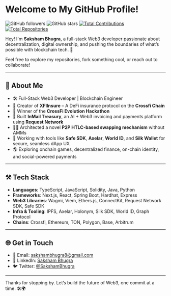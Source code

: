 # Welcome to My GitHub Profile!

![GitHub followers](https://img.shields.io/github/followers/sh4d0wy?label=Followers&style=social)
![GitHub stars](https://img.shields.io/github/stars/sh4d0wy?label=Stars&style=social)
[![Total Contributions](https://img.shields.io/badge/Total%20Contributions-XXX-brightgreen)](https://github.com/sh4d0wy)
[![Total Repositories](https://img.shields.io/badge/Total%20Repositories-XXX-blue)](https://github.com/sh4d0wy?tab=repositories)

Hey! I'm **Saksham Bhugra**, a full-stack Web3 developer passionate about decentralization, digital ownership, and pushing the boundaries of what’s possible with blockchain tech. 🚀

Feel free to explore my repositories, fork something cool, or reach out to collaborate!

---

## 🧠 About Me

- 🛠️ Full-Stack Web3 Developer | Blockchain Engineer  
- 🧾 Creator of **XFIInsure** – A DeFi insurance protocol on the **Crossfi Chain**  
- 🥇 Winner of the **CrossFi Evolution Hackathon** 
- 🧬 Built **InMail Treasury**, an AI + Web3 invoicing and payments platform using **Request Network**  
- 🧑‍⚖️ Architected a novel **P2P HTLC-based swapping mechanism** without AMMs  
- 🔐 Working with tools like **Safe SDK**, **Axelar**, **World ID**, and **Silk Wallet** for secure, seamless dApp UX  
- 🌎 Exploring onchain games, decentralized finance, on-chain identity, and social-powered payments

---

## ⚒️ Tech Stack

- **Languages**: TypeScript, JavaScript, Solidity, Java, Python  
- **Frameworks**: Next.js, React, Spring Boot, Hardhat, Express  
- **Web3 Libraries**: Wagmi, Viem, Ethers.js, ConnectKit, Request Network SDK, Safe SDK  
- **Infra & Tooling**: IPFS, Axelar, Holonym, Silk SDK, World ID, Graph Protocol  
- **Chains**: Crossfi, Ethereum, TON, Polygon, Base, Arbitrum

---

## 🌐 Get in Touch

- 📧 Email: sakshambhugra8@gmail.com  
- 💼 LinkedIn: [Saksham Bhugra](https://www.linkedin.com/in/saksham-bhugra-a55980249)  
- 🐦 Twitter: [@SakshamBhugra](https://twitter.com/SakshamBhugra)

---

Thanks for stopping by. Let’s build the future of Web3, one commit at a time. 🛠️🌍
